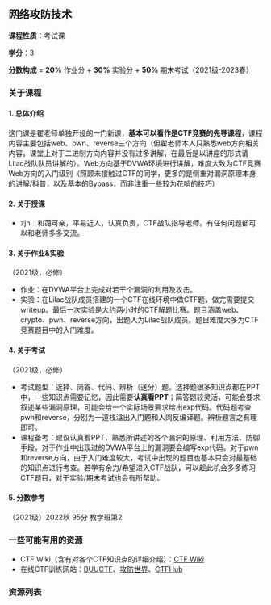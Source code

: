 ## 网络攻防技术

**课程性质**：考试课

**学分**：3

**分数构成** = **20%** 作业分 + **30%** 实验分 + **50%** 期末考试（2021级-2023春）

### 关于课程

#### 1. 总体介绍

这门课是翟老师单独开设的一门新课，**基本可以看作是CTF竞赛的先导课程**，课程内容主要包括web、pwn、reverse三个方向（但翟老师本人只熟悉web方向相关内容，课堂上对于二进制方向内容并没有过多讲解，在最后是以讲座的形式请Lilac战队队员讲解的）。Web方向基于DVWA环境进行讲解，难度大致为CTF竞赛Web方向的入门级别（照顾未接触过CTF的同学，更多的是侧重对漏洞原理本身的讲解/科普，以及基本的Bypass，而非注重一些较为花哨的技巧）



#### 2. 关于授课

- zjh：和蔼可亲，平易近人，认真负责，CTF战队指导老师。有任何问题都可以和老师多多交流。



#### 3. 关于作业&实验

（2021级，必修）

- 作业：在DVWA平台上完成对若干个漏洞的利用及攻击。
- 实验：在Lilac战队成员搭建的一个CTF在线环境中做CTF题，做完需要提交writeup。最后一次实验是大约两小时的CTF解题比赛。题目涵盖web、crypto、pwn、reverse方向，出题人为Lilac战队成员。题目难度大多为CTF竞赛题目中的入门难度。



#### 4. 关于考试

（2021级，必修）

- 考试题型：选择、简答、代码、辨析（送分）题。选择题很多知识点都在PPT中，一些知识点需要记忆，因此需要**认真看PPT**；简答题较灵活，可能会要求叙述某些漏洞原理，可能会给一个实际场景要求给出exp代码。代码题考查pwn和reverse，分别为一道栈溢出入门题和人肉反编译题。辨析题言之有理即可。
- 课程备考：建议认真看PPT，熟悉所讲述的各个漏洞的原理、利用方法、防御手段，对于作业中出现过的DVWA平台上的漏洞要会编写exp代码。对于pwn和reverse方向，由于入门难度较大，考试中出现的题目也基本只会对最基础的知识点进行考查。若学有余力/希望进入CTF战队，可以趁此机会多多练习CTF题目，对于实验/期末考试也会有所帮助。



#### 5. 分数参考

（2021级）2022秋 95分 教学班第2



### 一些可能有用的资源

- CTF Wiki（含有对各个CTF知识点的详细介绍）：[CTF Wiki](https://ctf-wiki.org/)
- 在线CTF训练网站：[BUUCTF](https://buuoj.cn/)、[攻防世界](https://adworld.xctf.org.cn/)、[CTFHub](https://www.ctfhub.com/)





### 资源列表

